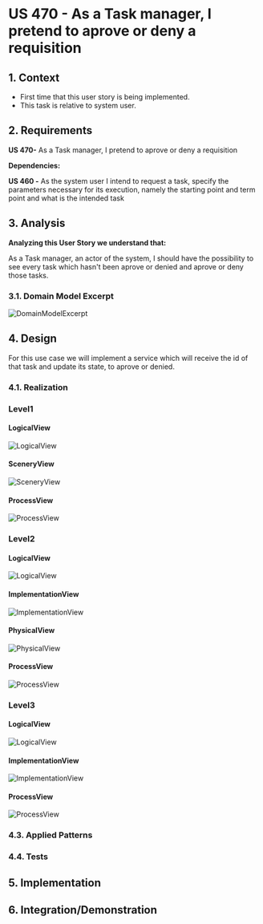 # US 470 - As a Task manager, I pretend to aprove or deny a requisition

## 1. Context

* First time that this user story is being implemented.
* This task is relative to system user.

## 2. Requirements

**US 470-** As a Task manager, I pretend to aprove or deny a requisition

**Dependencies:**

**US 460 -** As the system user I intend to request a task, specify the parameters necessary for its execution,
namely the starting point and term point and what is the intended task

## 3. Analysis

**Analyzing this User Story we understand that:**

As a Task manager, an actor of the system, I should have the possibility to see every task which hasn't been
aprove or denied and aprove or deny those tasks.

### 3.1. Domain Model Excerpt

![DomainModelExcerpt](Diagrams/DomainModelExcerpt.svg)

## 4. Design

For this use case we will implement a service which will receive the id of that task and update its state,
to aprove or denied.

### 4.1. Realization

### Level1

#### LogicalView

![LogicalView](Diagrams/Level1/LogicalView.svg)

#### SceneryView

![SceneryView](Diagrams/Level1/SceneryView.svg)

#### ProcessView

![ProcessView](Diagrams/Level1/ProcessView.svg)

### Level2

#### LogicalView

![LogicalView](Diagrams/Level2/LogicalView.svg)

#### ImplementationView

![ImplementationView](Diagrams/Level2/ImplementationView.svg)

#### PhysicalView

![PhysicalView](Diagrams/Level2/PhysicalView.svg)

#### ProcessView

![ProcessView](Diagrams/Level2/ProcessView.svg)

### Level3

#### LogicalView

![LogicalView](Diagrams/Level3/LogicalView.svg)

#### ImplementationView

![ImplementationView](Diagrams/Level3/ImplementationView.svg)

#### ProcessView

![ProcessView](Diagrams/Level3/ProcessView.svg)

### 4.3. Applied Patterns

### 4.4. Tests

## 5. Implementation

## 6. Integration/Demonstration

